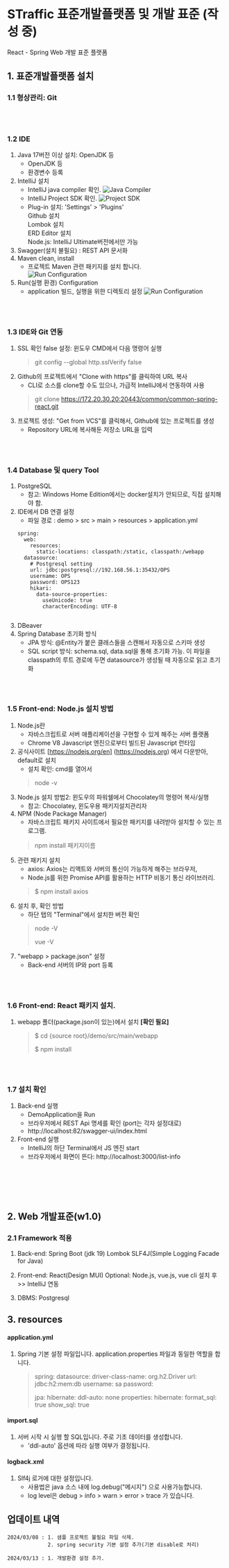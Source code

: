 # STraffic 표준개발플랫폼 및 개발 표준 (작성 중)

React - Spring Web 개발 표준 플랫폼

## 1.  표준개발플랫폼 설치
### 1.1 형상관리: Git


<br/><br/>

### 1.2 IDE
1) Java 17버전 이상 설치: OpenJDK 등
   - OpenJDK 등
   - 환경변수 등록
2) IntelliJ 설치
   - IntelliJ java compiler 확인. 
      ![Java Compiler](demo/guide/javacompiler.jpg)
   - IntelliJ Project SDK 확인.
      ![Project SDK](demo/guide/project_sdk.jpg)
   - Plug-in 설치: 'Settings' > 'Plugins'\
      Github 설치\
      Lombok 설치\
      ERD Editor 설치\
      Node.js: IntelliJ Ultimate버전에서만 가능
3) Swagger(설치 불필요) : REST API 문서화
4) Maven clean, install
   - 프로젝트 Maven 관련 패키지를 설치 합니다.\
      ![Run Configuration](demo/guide/maven_clean.jpg)
5) Run(실행 환경) Configuration
   - application 빌드, 실행을 위한 디렉토리 설정
   ![Run Configuration](demo/guide/run_configuration.jpg)

<br/><br/>

### 1.3 IDE와 Git 연동
1) SSL 확인 false 설정: 윈도우 CMD에서 다음 명령어 실행
   > git config --global http.sslVerify false
2) Github의 프로젝트에서 "Clone with https"를 클릭하여 URL 복사
   - CLI로 소스를 clone할 수도 있으나, 가급적 IntelliJ에서 연동하여 사용
   > git clone https://172.20.30.20:20443/common/common-spring-react.git
3) 프로젝트 생성: "Get from VCS"를 클릭해서, Github에 있는 프로젝트를 생성
   - Repository URL에 복사해둔 저장소 URL을 입력

<br/><br/>

### 1.4 Database 및 query Tool
1) PostgreSQL
   - 참고: Windows Home Edition에서는 docker설치가 안되므로, 직접 설치해야 함.
2) IDE에서 DB 연결 설정
   - 파일 경로 : demo > src > main > resources > application.yml
   ```
   spring:
     web:
       resources:
         static-locations: classpath:/static, classpath:/webapp
     datasource:
       # Postgresql setting
       url: jdbc:postgresql://192.168.56.1:35432/OPS
       username: OPS
       password: OPS123
       hikari:
         data-source-properties:
           useUnicode: true
           characterEncoding: UTF-8
    
3) DBeaver
4) Spring Database 초기화 방식
   - JPA 방식: @Entity가 붙은 클래스들을 스캔해서 자동으로 스키마 생성
   - SQL script 방식: schema.sql, data.sql을 통해 초기화 가능. 이 파일을 classpath의 루트 경로에 두면 datasource가 생성될 때 자동으로 읽고 초기화

<br/><br/>

### 1.5 Front-end: Node.js 설치 방법
1) Node.js란
   - 자바스크립트로 서버 애플리케이션을 구현할 수 있게 해주는 서버 플랫폼
   - Chrome V8 Javascript 엔진으로부터 빌드된 Javascript 런타임 
2) 공식사이트 [https://nodejs.org/en] (https://nodejs.org) 에서 다운받아, default로 설치 
   - 설치 확인: cmd를 열어서 
   > node -v
3) Node.js 설치 방법2: 윈도우의 파워쉘에서 Chocolatey의 명령어 복사/실행
   - 참고: Chocolatey, 윈도우용 패키지설치관리자
4) NPM (Node Package Manager)
   - 자바스크립트 패키지 사이트에서 필요한 패키지를 내려받아 설치할 수 있는 프로그램.
   > npm install 패키지이름
5) 관련 패키지 설치
   - axios: Axios는 리액트와 서버의 통신이 가능하게 해주는 브라우저, 
   - Node.js를 위한 Promise API를 활용하는 HTTP 비동기 통신 라이브러리.
   >  $ npm install axios
6) 설치 후, 확인 방법
   - 하단 탭의 "Terminal"에서 설치한 버전 확인
   > node -V
   > 
   > vue -V
7) "webapp > package.json" 설정
   - Back-end 서버의 IP와 port 등록

<br/><br/>

### 1.6 Front-end: React 패키지 설치.
1) webapp 폴더(package.json이 있는)에서 설치 __[확인 필요]__
   >  $ cd {source root}/demo/src/main/webapp
   >
   >  $ npm install
   
<br/><br/>

### 1.7 설치 확인
1) Back-end 실행
   - DemoApplication을 Run
   - 브라우저에서 REST Api 명세를 확인 (port는 각자 설정대로)
   - http://localhost:82/swagger-ui/index.html
2) Front-end 실행
   - IntelliJ의 하단 Terminal에서 JS 엔진 start
   - 브라우저에서 화면이 뜬다: http://localhost:3000/list-info


<br/><br/><br/><br/>


## 2.  Web 개발표준(w1.0)

### 2.1 Framework 적용
1) Back-end: Spring Boot (jdk 19) 
       Lombok
            SLF4J(Simple Logging Facade for Java)

2) Front-end: React(Design MUI)
      Optional: Node.js, vue.js, vue cli 설치 후 >> IntelliJ 연동   

3) DBMS: Postgresql


## 3.  resources

#### application.yml
1) Spring 기본 설정 파일입니다. application.properties 파일과 동일한 역할을 합니다.  
      >
      > spring:
      >    datasource:
      >       driver-class-name: org.h2.Driver
      >       url: jdbc:h2:mem:db
      >       username: sa
      >       password:
      >
      >   jpa:
      >       hibernate:
      >          ddl-auto: none
      >       properties:
      >          hibernate:
      >             format_sql: true
      >             show_sql: true
      

#### import.sql
1) 서버 시작 시 실행 할 SQL입니다. 주로 기초 데이터를 생성합니다.
   - 'ddl-auto' 옵션에 따라 실행 여부가 결정됩니다.

#### logback.xml
1) Slf4j 로거에 대한 설정입니다. 
   - 사용법은 java 소스 내에 log.debug("메시지") 으로 사용가능합니다.
   - log level은 debug > info > warn > error > trace 가 있습니다.

## 업데이트 내역
    2024/03/08 : 1. 샘플 프로젝트 불필요 파일 삭제.
                 2. spring security 기본 설정 추가(기본 disable로 처리)

    2024/03/13 : 1. 개발환경 설정 추가.